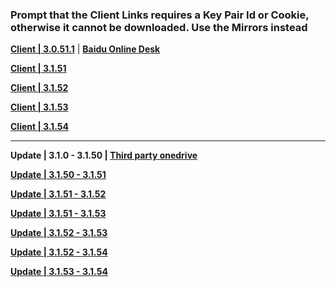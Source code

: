 ### Prompt that the Client Links requires a Key Pair Id or Cookie, otherwise it cannot be downloaded. Use the Mirrors instead

**[Client | 3.0.51.1](https://osbetadownload.yuanshen.com/client_app/download/beta_pc/20220927134823_kEQbFJShHBdJLxNz/GenshinImpact_3.0.51.1_beta.zip)** | **[Baidu Online Desk](https://pan.baidu.com/s/1p3GmKm-y0exs18V5lYvd-g?pwd=c0ft)**

**[Client | 3.1.51](https://osbetadownload.yuanshen.com/client_app/download/beta_pc/20220927134823_kEQbFJShHBdJLxNz/GenshinImpact_3.1.51_beta.zip)**

**[Client | 3.1.52](https://osbetadownload.yuanshen.com/client_app/download/beta_pc/20220930115455_RqieAl1LEJPkePL5/GenshinImpact_3.1.52_beta.zip)**

**[Client | 3.1.53](https://osbetadownload.yuanshen.com/client_app/download/beta_pc/20221010110132_4w3UFor4kaeXQ0IL/GenshinImpact_3.1.53_beta.zip)**

**[Client | 3.1.54](https://osbetadownload.yuanshen.com/client_app/download/beta_pc/20221013113416_TmRxsaMal5CyTtMF/GenshinImpact_3.1.54_beta.zip)**

---

**Update | 3.1.0 - 3.1.50 | [Third party onedrive](https://rainkavik-my.sharepoint.com/:f:/p/kong/ElO20Bd2sghGqYhf0tA7p_oBPzjLMhT41ABPV17jr2r5JQ?e=wRw9m1)**

**[Update | 3.1.50 - 3.1.51](https://osbetadownload.yuanshen.com/client_app/beta_update/private/hk4e_global/36/game_3.1.50_3.1.51_hdiff_XqDe8kzx7S0mnJL5.zip)**

**[Update | 3.1.51 - 3.1.52](https://osbetadownload.yuanshen.com/client_app/beta_update/private/hk4e_global/36/game_3.1.51_3.1.52_hdiff_tcRkLIu75JfKmQMj.zip)**

**[Update | 3.1.51 - 3.1.53](https://osbetadownload.yuanshen.com/client_app/beta_update/private/hk4e_global/36/game_3.1.51_3.1.53_hdiff_EclUqByjXFMALKs3.zip)**

**[Update | 3.1.52 - 3.1.53](https://osbetadownload.yuanshen.com/client_app/beta_update/private/hk4e_global/36/game_3.1.52_3.1.53_hdiff_1opxJ6nD2LNAiqd5.zip)**

**[Update | 3.1.52 - 3.1.54](https://osbetadownload.yuanshen.com/client_app/beta_update/private/hk4e_global/36/game_3.1.52_3.1.54_hdiff_WGXxcUZiqQCLIYVO.zip)**

**[Update | 3.1.53 - 3.1.54](https://osbetadownload.yuanshen.com/client_app/beta_update/private/hk4e_global/36/game_3.1.53_3.1.54_hdiff_sK3eupLTYqyMQSaC.zip)**

